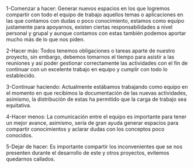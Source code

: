 1-Comenzar a hacer:
    Generar nuevos espacios en los que logremos compartir con todo el equipo de trabajo aquellos temas o aplicaciones en las que contamos con dudas o poco conocimiento, estamos como equipo justamente para apoyarnos, existen ciertas responsabilidades a nivel personal y grupal y aunque contamos con estas también podemos aportar mucho más de lo que nos piden.

2-Hacer más:
    Todos tenemos obligaciones o tareas aparte de nuestro proyecto, sin embargo, debemos tomarnos el tiempo para asistir a las reuniones y así poder gestionar correctamente las actividades con el fin de continuar con un excelente trabajo en equipo y cumplir con todo lo establecido.

3-Continuar haciendo:
    Actualmente estábamos trabajando como equipo en el momento en que recibimos la documentación de las nuevas actividades, asimismo, la distribución de estas ha permitido que la carga de trabajo sea equitativa.

4-Hacer menos:
    La comunicación entre el equipo es importante para tener un mejor avance, asimismo, sería de gran ayuda generar espacios para compartir conocimientos y aclarar dudas con los conceptos poco conocidos.

5-Dejar de hacer:
    Es importante compartir los inconvenientes que se nos presenten durante el desarrollo de este y otros proyectos, evitemos quedarnos callados.